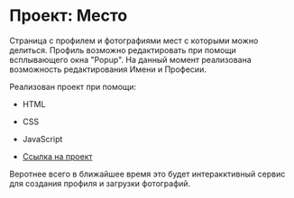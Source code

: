 # Проект: Место

Страница с профилем и фотографиями мест с которыми можно делиться. Профиль возможно редактировать при помощи 
всплывающего окна "Popup". На данный момент реализована возможность редактирования Имени и Професии.

Реализован проект при помощи:
* HTML
* CSS
* JavaScript

* [Cсылка на проект](https://mister211194.github.io/mesto/)

Веротнее всего в ближайшее время это будет интеракктивный сервис для создания профиля и загрузки фотографий.
